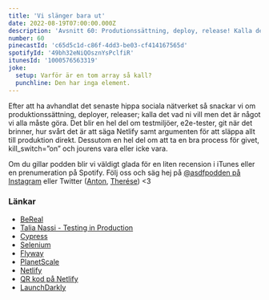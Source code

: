 ```yaml
---
title: 'Vi slänger bara ut'
date: 2022-08-19T07:00:00.000Z
description: 'Avsnitt 60: Produtionssättning, deploy, release! Kalla det vad du vill men det är det vi snackar om idag!'
number: 60
pinecastId: 'c65d5c1d-c86f-4dd3-be03-cf414167565d'
spotifyId: '49bh32eNiQOsznYsPclfiR'
itunesId: '1000576563319'
joke:
  setup: Varför är en tom array så kall?
  punchline: Den har inga element.
---
```


Efter att ha avhandlat det senaste hippa sociala nätverket så snackar vi om produktionssättning, deployer, releaser; kalla det vad ni vill men det är något vi alla måste göra. Det blir en hel del om testmiljöer, e2e-tester, git när det brinner, hur svårt det är att säga Netlify samt argumenten för att släppa allt till produktion direkt. Dessutom en hel del om att ta en bra process för givet, kill_switch=”on” och jourens vara eller icke vara.

Om du gillar podden blir vi väldigt glada för en liten recension i iTunes eller en prenumeration på Spotify. Följ oss och säg hej på [@asdfpodden på Instagram](https://www.instagram.com/asdfpodden/) eller Twitter ([Anton](https://twitter.com/Awnton), [Therése](https://twitter.com/tkomstadius)) &lt;3

### Länkar

- [BeReal](https://bere.al/)
- [Talia Nassi - Testing in Production](https://www.youtube.com/watch?v=adPQCuotAr4)
- [Cypress](http://cypress.io)
- [Selenium](https://www.selenium.dev)
- [Flyway](https://flywaydb.org)
- [PlanetScale](https://planetscale.com)
- [Netlify](https://www.netlify.com)
- [QR kod på Netlify](https://answers.netlify.com/t/pr-comment-updates-and-deploy-preview-qr-codes/53852)
- [LaunchDarkly](https://launchdarkly.com)
